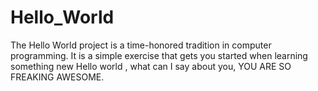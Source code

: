 # Hello_World
The Hello World project is a time-honored tradition in computer programming. It is a simple exercise that gets you started when learning something new
Hello world , what can I say about you, YOU ARE SO FREAKING AWESOME.
